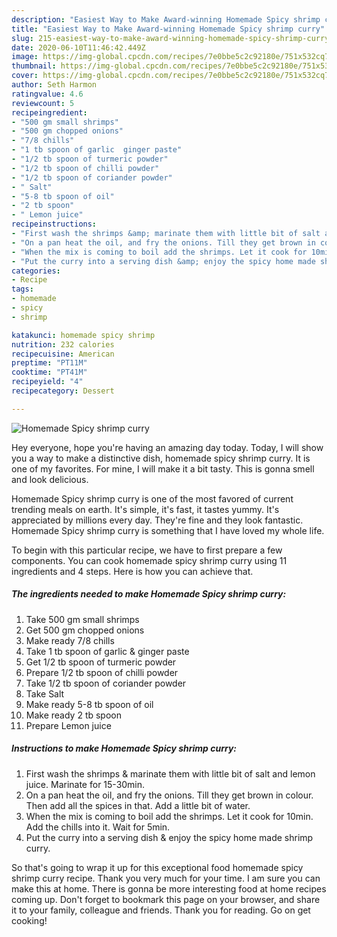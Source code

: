 ```yaml
---
description: "Easiest Way to Make Award-winning Homemade Spicy shrimp curry"
title: "Easiest Way to Make Award-winning Homemade Spicy shrimp curry"
slug: 215-easiest-way-to-make-award-winning-homemade-spicy-shrimp-curry
date: 2020-06-10T11:46:42.449Z
image: https://img-global.cpcdn.com/recipes/7e0bbe5c2c92180e/751x532cq70/homemade-spicy-shrimp-curry-recipe-main-photo.jpg
thumbnail: https://img-global.cpcdn.com/recipes/7e0bbe5c2c92180e/751x532cq70/homemade-spicy-shrimp-curry-recipe-main-photo.jpg
cover: https://img-global.cpcdn.com/recipes/7e0bbe5c2c92180e/751x532cq70/homemade-spicy-shrimp-curry-recipe-main-photo.jpg
author: Seth Harmon
ratingvalue: 4.6
reviewcount: 5
recipeingredient:
- "500 gm small shrimps"
- "500 gm chopped onions"
- "7/8 chills"
- "1 tb spoon of garlic  ginger paste"
- "1/2 tb spoon of turmeric powder"
- "1/2 tb spoon of chilli powder"
- "1/2 tb spoon of coriander powder"
- " Salt"
- "5-8 tb spoon of oil"
- "2 tb spoon"
- " Lemon juice"
recipeinstructions:
- "First wash the shrimps &amp; marinate them with little bit of salt and lemon juice. Marinate for 15-30min."
- "On a pan heat the oil, and fry the onions. Till they get brown in colour. Then add all the spices in that. Add a little bit of water."
- "When the mix is coming to boil add the shrimps. Let it cook for 10min. Add the chills into it. Wait for 5min."
- "Put the curry into a serving dish &amp; enjoy the spicy home made shrimp curry."
categories:
- Recipe
tags:
- homemade
- spicy
- shrimp

katakunci: homemade spicy shrimp 
nutrition: 232 calories
recipecuisine: American
preptime: "PT11M"
cooktime: "PT41M"
recipeyield: "4"
recipecategory: Dessert

---
```



![Homemade Spicy shrimp curry](https://img-global.cpcdn.com/recipes/7e0bbe5c2c92180e/751x532cq70/homemade-spicy-shrimp-curry-recipe-main-photo.jpg)

Hey everyone, hope you're having an amazing day today. Today, I will show you a way to make a distinctive dish, homemade spicy shrimp curry. It is one of my favorites. For mine, I will make it a bit tasty. This is gonna smell and look delicious.



Homemade Spicy shrimp curry is one of the most favored of current trending meals on earth. It's simple, it's fast, it tastes yummy. It's appreciated by millions every day. They're fine and they look fantastic. Homemade Spicy shrimp curry is something that I have loved my whole life.


To begin with this particular recipe, we have to first prepare a few components. You can cook homemade spicy shrimp curry using 11 ingredients and 4 steps. Here is how you can achieve that.

<!--inarticleads1-->

##### The ingredients needed to make Homemade Spicy shrimp curry:

1. Take 500 gm small shrimps
1. Get 500 gm chopped onions
1. Make ready 7/8 chills
1. Take 1 tb spoon of garlic &amp; ginger paste
1. Get 1/2 tb spoon of turmeric powder
1. Prepare 1/2 tb spoon of chilli powder
1. Take 1/2 tb spoon of coriander powder
1. Take  Salt
1. Make ready 5-8 tb spoon of oil
1. Make ready 2 tb spoon
1. Prepare  Lemon juice




<!--inarticleads2-->

##### Instructions to make Homemade Spicy shrimp curry:

1. First wash the shrimps &amp; marinate them with little bit of salt and lemon juice. Marinate for 15-30min.
1. On a pan heat the oil, and fry the onions. Till they get brown in colour. Then add all the spices in that. Add a little bit of water.
1. When the mix is coming to boil add the shrimps. Let it cook for 10min. Add the chills into it. Wait for 5min.
1. Put the curry into a serving dish &amp; enjoy the spicy home made shrimp curry.




So that's going to wrap it up for this exceptional food homemade spicy shrimp curry recipe. Thank you very much for your time. I am sure you can make this at home. There is gonna be more interesting food at home recipes coming up. Don't forget to bookmark this page on your browser, and share it to your family, colleague and friends. Thank you for reading. Go on get cooking!
